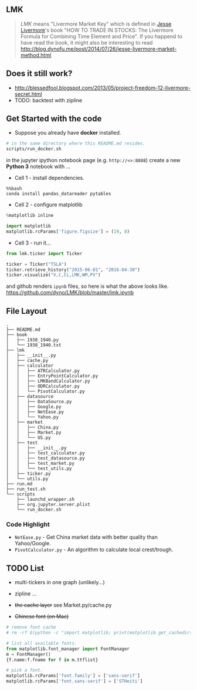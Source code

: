 ## LMK

> *LMK* means "Livermore Market Key" which is defined in [Jesse Livermore](https://en.wikipedia.org/wiki/Jesse_Lauriston_Livermore)'s book "HOW TO TRADE IN STOCKS: The Livermore Formula for Combining Time Element and Price".
> If you happend to have read the book, it might also be interesting to read <http://blog.dynofu.me/post/2014/07/26/jesse-livermore-market-method.html>

## Does it still work?
* <http://blessedfool.blogspot.com/2013/05/project-freedom-12-livermore-secret.html>
* TODO: backtest with zipline


## Get Started with the code

* Suppose you already have **docker** installed.
```bash
# in the same directory where this README.md resides.
scripts/run_docker.sh
```
in the jupyter ipython notebook page (e.g. ```http://<>:8888```) create a new **Python 3** notebook with ...

- Cell 1 - install dependencies.

```
%%bash
conda install pandas_datareader pytables
```

- Cell 2 - configure matplotlib

```python
%matplotlib inline

import matplotlib
matplotlib.rcParams['figure.figsize'] = (19, 8)
```

- Cell 3 - run it...

```python
from lmk.ticker import Ticker

ticker = Ticker("TSLA")
ticker.retrieve_history("2015-06-01", "2016-04-30")
ticker.visualize("V,C,CL,LMK,WM,PV")
```

and github renders ```ipynb``` files, so here is what the above looks like.
<https://github.com/dyno/LMK/blob/master/lmk.ipynb>

## File Layout

```
.
├── README.md
├── book
│   ├── 1938_1940.py
│   └── 1938_1940.txt
├── lmk
│   ├── __init__.py
│   ├── cache.py
│   ├── calculator
│   │   ├── ATRCalculator.py
│   │   ├── EntryPointCalculator.py
│   │   ├── LMKBandCalculator.py
│   │   ├── ODRCalculator.py
│   │   └── PivotCalculator.py
│   ├── datasource
│   │   ├── DataSource.py
│   │   ├── Google.py
│   │   ├── NetEase.py
│   │   └── Yahoo.py
│   ├── market
│   │   ├── China.py
│   │   ├── Market.py
│   │   └── US.py
│   ├── test
│   │   ├── __init__.py
│   │   ├── test_calculator.py
│   │   ├── test_datasource.py
│   │   ├── test_market.py
│   │   └── test_utils.py
│   ├── ticker.py
│   └── utils.py
├── run.md
├── run_test.sh
└── scripts
    ├── launchd_wrapper.sh
    ├── org.jupyter.server.plist
    └── run_docker.sh
```


### Code Highlight ###

* ```NetEase.py``` - Get China market data with better quality than Yahoo/Google.
* ```PivotCalculator.py``` - An algorithm to calculate local crest/trough.


## TODO List

* multi-tickers in one graph (unlikely...)

* zipline ...

* ~~the cache layer~~ see Market.py/cache.py

* ~~Chinese font (on Mac)~~

```python
# remove font cache
# rm -rf $(python -c "import matplotlib; print(matplotlib.get_cachedir())")

# list all available fonts.
from matplotlib.font_manager import FontManager
m = FontManager()
{f.name:f.fname for f in m.ttflist}

# pick a font.
matplotlib.rcParams['font.family'] = ['sans-serif']
matplotlib.rcParams['font.sans-serif'] = ['STHeiti']
```

